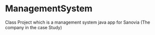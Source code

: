 # ManagementSystem
Class Project which is a management system java app for Sanovia (The company in the case Study) 
